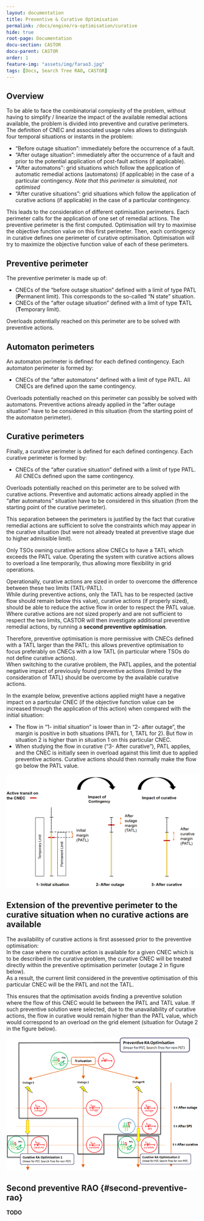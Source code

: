 ```yaml
---
layout: documentation
title: Preventive & Curative Optimisation
permalink: /docs/engine/ra-optimisation/curative
hide: true
root-page: Documentation
docu-section: CASTOR
docu-parent: CASTOR
order: 1
feature-img: "assets/img/farao3.jpg"
tags: [Docs, Search Tree RAO, CASTOR]
---
```


## Overview

To be able to face the combinatorial complexity of the problem, without having to simplify / linearize the impact of the available remedial actions available, the problem is divided into preventive and curative perimeters.  
The definition of CNEC and associated usage rules allows to distinguish four temporal situations or instants in the problem:
- “Before outage situation”: immediately before the occurrence of a fault. 
- “After outage situation”: immediately after the occurrence of a fault and prior to the potential application 
of post-fault actions (if applicable).
- "After automatons": grid situations which follow the application of automatic remedial actions (automatons) 
(if applicable) in the case of a particular contingency. *Note that this perimeter is simulated, not optimised*
- “After curative situations”: grid situations which follow the application of curative actions 
(if applicable) in the case of a particular contingency.

This leads to the consideration of different optimisation perimeters. Each perimeter calls for the application of one 
set of remedial actions. The preventive perimeter is the first computed. Optimisation will try to maximise the objective 
function value on this first perimeter. Then, each contingency in curative defines one perimeter of curative optimisation. 
Optimisation will try to maximize the objective function value of each of these perimeters.

## Preventive perimeter

The preventive perimeter is made up of:
- CNECs of the “before outage situation” defined with a limit of type PATL (**P**ermanent limit). This corresponds to the so-called “N state” situation. 
- CNECs of the “after outage situation” defined with a limit of type **T**ATL (**T**emporary limit).

Overloads potentially reached on this perimeter are to be solved with preventive actions.

## Automaton perimeters

An automaton perimeter is defined for each defined contingency. Each automaton perimeter is formed by:
- CNECs of the “after automatons” defined with a limit of type PATL. All CNECs are defined upon the same contingency.

Overloads potentially reached on this perimeter can possibly be solved with automatons. Preventive actions already applied in the “after outage situation” have to be considered in this situation (from the starting point of the automaton perimeter).

## Curative perimeters

Finally, a curative perimeter is defined for each defined contingency. Each curative perimeter is formed by:
- CNECs of the “after curative situation” defined with a limit of type PATL. All CNECs defined upon the same contingency.

Overloads potentially reached on this perimeter are to be solved with curative actions. Preventive and automatic actions already applied in the “after automatons” situation have to be considered in this situation (from the starting point of the curative perimeter).

This separation between the perimeters is justified by the fact that curative remedial actions are sufficient to solve the constraints which may appear in the curative situation (but were not already treated at preventive stage due to higher admissible limit).

Only TSOs owning curative actions allow CNECs to have a TATL which exceeds the PATL value. Operating the system with curative actions allows to overload a line temporarily, thus allowing more flexibility in grid operations.

Operationally, curative actions are sized in order to overcome the difference between these two limits (TATL-PATL).  
While during preventive actions, only the TATL has to be respected (active flow should remain below this value), curative actions (if properly sized), should be able to reduce the active flow in order to respect the PATL value.  
Where curative actions are not sized properly and are not sufficient to respect the two limits, CASTOR will then investigate additional preventive remedial actions, by running a **second preventive optimisation**.

Therefore, preventive optimisation is more permissive with CNECs defined with a TATL larger than the PATL: this allows preventive optimisation to focus preferably on CNECs with a low TATL (in particular where TSOs do not define curative actions).  
When switching to the curative problem, the PATL applies, and the potential negative impact of previously found preventive actions (limited by the consideration of TATL) should be overcome by the available curative actions.

In the example below, preventive actions applied might have a negative impact on a particular CNEC (if the objective function value can be increased through the application of this action) when compared with the initial situation: 
- The flow in “1- initial situation” is lower than in “2- after outage”, the margin is positive in both situations (PATL for 1, TATL for 2). But flow in situation 2 is higher than in situation 1 on this particular CNEC.
- When studying the flow in curative (“3- After curative”), PATL applies, and the CNEC is initially seen in overload against this limit due to applied preventive actions. Curative actions should then normally make the flow go below the PATL value.

![Different thresholds for different instants](/assets/img/curative1.png)

## Extension of the preventive perimeter to the curative situation when no curative actions are available

The availability of curative actions is first assessed prior to the preventive optimisation:  
In the case where no curative action is available for a given CNEC which is to be described in the curative problem, the curative CNEC will be treated directly within the preventive optimisation perimeter (outage 2 in figure below).  
As a result, the current limit considered in the preventive optimisation of this particular CNEC will be the PATL and not the TATL.

This ensures that the optimisation avoids finding a preventive solution where the flow of this CNEC would lie between the PATL and TATL value. If such preventive solution were selected, due to the unavailability of curative actions, the flow in curative would remain higher than the PATL value, which would correspond to an overload on the grid element (situation for Outage 2 in the figure below).

![Curative CNEC in preventive example](/assets/img/curative2.png)

## Second preventive RAO {#second-preventive-rao}
**TODO**